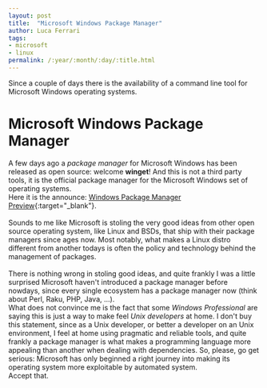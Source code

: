 ```yaml
---
layout: post
title:  "Microsoft Windows Package Manager"
author: Luca Ferrari
tags:
- microsoft
- linux
permalink: /:year/:month/:day/:title.html
---
```

Since a couple of days there is the availability of a command line tool for Microsoft Windows operating systems.

# Microsoft Windows Package Manager
A few days ago a *package manager* for Microsoft Windows has been released as open source: welcome **winget**! And this is not a third party tools, it is the official package manager for the Microsoft Windows set of operating systems.
<br/>
Here it is the announce: [Windows Package Manager Preview](https://devblogs.microsoft.com/commandline/windows-package-manager-preview/){:target="_blank"}.
<br/>
<br/>
Sounds to me like Microsoft is stoling the very good ideas from other open source operating system, like Linux and BSDs, that ship with their package managers since ages now. Most notably, what makes a Linux distro different from another todays is often the policy and technology behind the management of packages.
<br/>
<br/>
There is nothing wrong in stoling good ideas, and quite frankly I was a little surprised Microsoft haven't introduced a package manager before nowdays, since every single ecosystem has a package manager now (think about Perl, Raku, PHP, Java, ...).
<br/>
What does not convince me is the fact that some *Windows Professional* are saying this is just a way to make feel *Unix developers* at home. I don't buy this statement, since as a Unix developer, or better a developer on an Unix environment, I feel at home using pragmatic and reliable tools, and quite frankly a package manager is what makes a programming language more appealing than another when dealing with dependencies. So, please, go get serious: Microsoft has only beginned a right journey into making its operating system more exploitable by automated system.
<br/>
Accept that.
